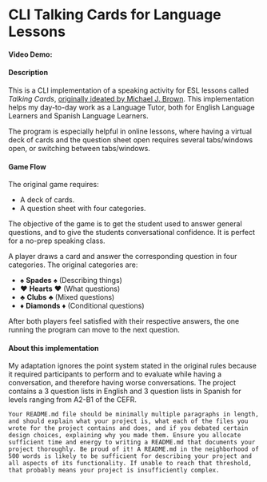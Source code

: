 # CLI Talking Cards for Language Lessons

#### Video Demo: <URL HERE>

#### Description

This is a CLI implementation of a speaking activity for ESL lessons called *Talking Cards*, [originally ideated by Michael J. Brown](http://iteslj.org/Lessons/Brown-TalkingCards.html). This implementation helps my day-to-day work as a Language Tutor, both for English Language Learners and Spanish Language Learners.

The program is especially helpful in online lessons, where having a virtual deck of cards and the question sheet open requires several tabs/windows open, or switching between tabs/windows.

#### Game Flow

The original game requires:

- A deck of cards.
- A question sheet with four categories.

The objective of the game is to get the student used to answer general questions, and to give the students conversational confidence. It is perfect for a no-prep speaking class.

A player draws a card and answer the corresponding question in four categories. The original categories are:

- ♠ **Spades** ♠ (Describing things)
- ♥ **Hearts** ♥ (What questions)
- ♣ **Clubs** ♣ (Mixed questions)
- ♦ **Diamonds** ♦ (Conditional questions)

After both players feel satisfied with their respective answers, the one running the program can move to the next question.

#### About this implementation

My adaptation ignores the point system stated in the original rules because it required participants to perform and to evaluate while having a conversation, and therefore having worse conversations.
The project contains a 3 question lists in English and 3 question lists in Spanish for levels ranging from A2-B1 of the CEFR.

```
Your README.md file should be minimally multiple paragraphs in length, and should explain what your project is, what each of the files you wrote for the project contains and does, and if you debated certain design choices, explaining why you made them. Ensure you allocate sufficient time and energy to writing a README.md that documents your project thoroughly. Be proud of it! A README.md in the neighborhood of 500 words is likely to be sufficient for describing your project and all aspects of its functionality. If unable to reach that threshold, that probably means your project is insufficiently complex.

```
```
```
